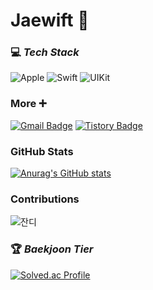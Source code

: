 # Jaewift 👋

### 💻  *Tech Stack*
![Apple](https://img.shields.io/badge/iOS-000000?style=flat&logo=Apple&logoColor=white) ![Swift](https://img.shields.io/badge/swift-F54A2A?style=flate&logo=Swift&logoColor=white) ![UIKit](https://img.shields.io/badge/UIkit-2396F3?style=flat&logo=UIKit&logoColor=white)
<br/>
                             
### More ➕
[![Gmail Badge](https://img.shields.io/badge/Gmail-D14836?style=flat&logo=Gmail&logoColor=white)](mailto:pjk971113@gmail.com)
[![Tistory Badge](https://img.shields.io/badge/Tech%20Blog-555263?style=flat&logoColor=white)](https://velog.io/@jeagyu/posts)
<br/>

### GitHub Stats
[![Anurag's GitHub stats](https://github-readme-stats.vercel.app/api?username=Jaewift)](https://github.com/anuraghazra/github-readme-stats)
<br/>

### Contributions
![잔디](https://ghchart.rshah.org/0033ff/Jaewift)
<br/>

### 🏆  *Baekjoon Tier*
[![Solved.ac Profile](http://mazassumnida.wtf/api/v2/generate_badge?boj=jaewift)](https://solved.ac/jaewift/)
<br/>
<!--
**Jaewift/Jaewift** is a ✨ _special_ ✨ repository because its `README.md` (this file) appears on your GitHub profile.

Here are some ideas to get you started:

- 🔭 I’m currently working on ...
- 🌱 I’m currently learning ...
- 👯 I’m looking to collaborate on ...
- 🤔 I’m looking for help with ...
- 💬 Ask me about ...
- 📫 How to reach me: ...
- 😄 Pronouns: ...
- ⚡ Fun fact: ...
-->
